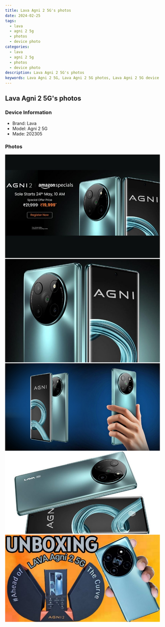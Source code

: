 ```yaml
---
title: Lava Agni 2 5G's photos
date: 2024-02-25
tags: 
  - lava
  - agni 2 5g
  - photos
  - device photo
categories: 
  - lava
  - agni 2 5g
  - photos
  - device photo
description: Lava Agni 2 5G's photos
keywords: Lava Agni 2 5G, Lava Agni 2 5G photos, Lava Agni 2 5G device photo
---
```


## Lava Agni 2 5G's photos

### Device Information

- Brand: Lava
- Model: Agni 2 5G
- Made: 202305

### Photos

![/images/best-assets/devices/lava/lava-agni-2-5g/1.jpg](/images/best-assets/devices/lava/lava-agni-2-5g/1.jpg)
![/images/best-assets/devices/lava/lava-agni-2-5g/2.jpg](/images/best-assets/devices/lava/lava-agni-2-5g/2.jpg)
![/images/best-assets/devices/lava/lava-agni-2-5g/3.jpg](/images/best-assets/devices/lava/lava-agni-2-5g/3.jpg)
![/images/best-assets/devices/lava/lava-agni-2-5g/4.jpg](/images/best-assets/devices/lava/lava-agni-2-5g/4.jpg)
![/images/best-assets/devices/lava/lava-agni-2-5g/5.jpg](/images/best-assets/devices/lava/lava-agni-2-5g/5.jpg)
